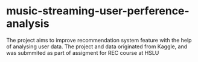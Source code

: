 # music-streaming-user-perference-analysis
The project aims to improve recommendation system feature with the help of analysing user data. The project and data originated from Kaggle, and was submmited as part of assigment for REC course at HSLU 
